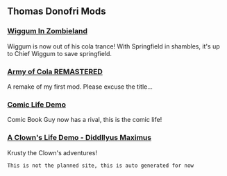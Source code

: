 ## Thomas Donofri Mods

### [Wiggum In Zombieland](http://donutteam.com/forum/topic/1033/)
Wiggum is now out of his cola trance! With Springfield in shambles, it's up to Chief Wiggum to save springfield.

### [Army of Cola REMASTERED](http://donutteam.com/forum/topic/1178/)
A remake of my first mod. Please excuse the title...

### [Comic Life Demo](http://donutteam.com/forum/topic/1223/)
Comic Book Guy now has a rival, this is the comic life!

### [A Clown's Life Demo - Diddllyus Maximus](http://donutteam.com/forum/topic/1261/)
Krusty the Clown's adventures!

`This is not the planned site, this is auto generated for now`

